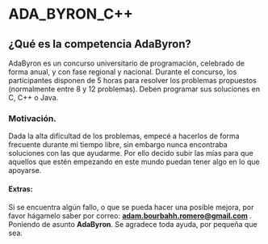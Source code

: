 # ADA_BYRON_C++
## ¿Qué es la competencia AdaByron?
AdaByron es un concurso universitario de programación, celebrado de forma anual, y con fase regional y nacional. Durante el concurso, los participantes disponen de 5 horas para resolver los problemas propuestos (normalmente entre 8 y 12 problemas). Deben programar sus soluciones en C, C++ o Java.
### Motivación.
Dada la alta dificultad de los problemas, empecé a hacerlos de forma frecuente durante mi tiempo libre, sin embargo nunca encontraba soluciones con las que ayudarme. Por ello decido subir las mías para que aquellos que estén empezando en este mundo puedan tener algo en lo que apoyarse.
#### Extras:
Si se encuentra algún fallo, o que se pueda hacer una posible mejora, por favor hágamelo saber por correo: **adam.bourbahh.romero@gmail.com** . Poniendo de asunto **AdaByron**.
Se agradece toda ayuda, por pequeña que sea.
